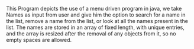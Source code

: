 This Program depicts the use of a menu driven program in java, we take Names as input from user and give him the option to search for a name in the list, 
remove a name from the list, or look at all the names present in the list. The names are stored in an array of fixed length, with unique entries, and the array is resized
after the removal of any objects from it, so no empty spaces are allowed.
